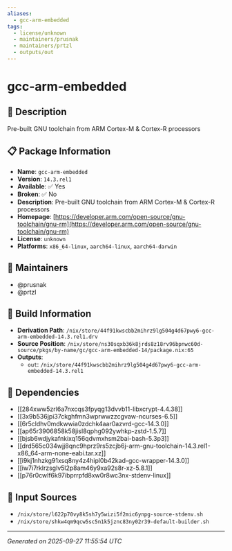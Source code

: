 ```yaml
---
aliases:
  - gcc-arm-embedded
tags:
  - license/unknown
  - maintainers/prusnak
  - maintainers/prtzl
  - outputs/out
---
```


# gcc-arm-embedded

## 📝 Description

Pre-built GNU toolchain from ARM Cortex-M & Cortex-R processors

## 📋 Package Information

- **Name**: `gcc-arm-embedded`
- **Version**: `14.3.rel1`
- **Available**: ✅ Yes
- **Broken**: ✅ No
- **Description**: Pre-built GNU toolchain from ARM Cortex-M & Cortex-R processors
- **Homepage**: [https://developer.arm.com/open-source/gnu-toolchain/gnu-rm](https://developer.arm.com/open-source/gnu-toolchain/gnu-rm)
- **License**: `unknown`
- **Platforms**: `x86_64-linux`, `aarch64-linux`, `aarch64-darwin`
## 👥 Maintainers

- @prusnak
- @prtzl


## 🔧 Build Information

- **Derivation Path**: `/nix/store/44f91kwscbb2mihrz9lg504g4d67pwy6-gcc-arm-embedded-14.3.rel1.drv`
- **Source Position**: `/nix/store/ns30sqxb36k8jrds8z18rv96bpnwc60d-source/pkgs/by-name/gc/gcc-arm-embedded-14/package.nix:65`
- **Outputs**:
  - `out`:  `/nix/store/44f91kwscbb2mihrz9lg504g4d67pwy6-gcc-arm-embedded-14.3.rel1`

## 🔗 Dependencies

- [[284xww5zrl6a7nxcqs3fpyqg13dvvb11-libxcrypt-4.4.38]]
- [[3x9b536jpi37ckghfmn3wprwwzzcgvaw-ncurses-6.5]]
- [[6r5cldhv0mdkwwia0zdchk4aar0azvrd-gcc-14.3.0]]
- [[ap65r3906858k58jisl8qphg092ywhkp-zstd-1.5.7]]
- [[bjsb6wdjykafnkixq156qdvmxhsm2bai-bash-5.3p3]]
- [[drd565c034wjj8qnc9hprz9rs5zcjb6j-arm-gnu-toolchain-14.3.rel1-x86_64-arm-none-eabi.tar.xz]]
- [[i9kj1nhzkg91xsq8ny4z4hipl0b42kad-gcc-wrapper-14.3.0]]
- [[iw7i7rklrzsglv5l2p8am46y9xa92s8r-xz-5.8.1]]
- [[p76r0cwlf6k97ibprrpfd8xw0r8wc3nx-stdenv-linux]]

## 📁 Input Sources

- `/nix/store/l622p70vy8k5sh7y5wizi5f2mic6ynpg-source-stdenv.sh`
- `/nix/store/shkw4qm9qcw5sc5n1k5jznc83ny02r39-default-builder.sh`

---
*Generated on 2025-09-27 11:55:54 UTC*
